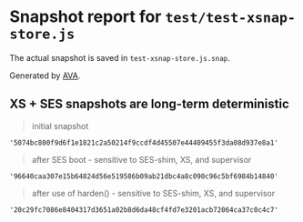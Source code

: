 # Snapshot report for `test/test-xsnap-store.js`

The actual snapshot is saved in `test-xsnap-store.js.snap`.

Generated by [AVA](https://avajs.dev).

## XS + SES snapshots are long-term deterministic

> initial snapshot

    '5074bc800f9d6f1e1821c2a50214f9ccdf4d45507e44409455f3da08d937e8a1'

> after SES boot - sensitive to SES-shim, XS, and supervisor

    '96640caa307e15b64824d56e519586b09ab21dbc4a8c090c96c5bf6984b14840'

> after use of harden() - sensitive to SES-shim, XS, and supervisor

    '20c29fc7086e8404317d3651a02b8d6da48cf4fd7e3201acb72064ca37c0c4c7'
